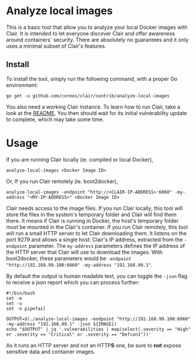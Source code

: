 # Analyze local images

This is a basic tool that allow you to analyze your local Docker images with Clair.
It is intended to let everyone discover Clair and offer awareness around containers' security.
There are absolutely no guarantees and it only uses a minimal subset of Clair's features.

## Install

To install the tool, simply run the following command, with a proper Go environment:

    go get -u github.com/coreos/clair/contrib/analyze-local-images

You also need a working Clair instance. To learn how to run Clair, take a look at the [README](https://github.com/coreos/clair/blob/master/README.md). You then should wait for its initial vulnerability update to complete, which may take some time.

# Usage

If you are running Clair locally (ie. compiled or local Docker),

```
analyze-local-images <Docker Image ID>
```

Or, If you run Clair remotely (ie. boot2docker),

```
analyze-local-images -endpoint "http://<CLAIR-IP-ADDRESS>:6060" -my-address "<MY-IP-ADDRESS>" <Docker Image ID>
```

Clair needs access to the image files. If you run Clair locally, this tool will store the files in the system's temporary folder and Clair will find them there. It means if Clair is running in Docker, the host's temporary folder must be mounted in the Clair's container. If you run Clair remotely, this tool will run a small HTTP server to let Clair downloading them. It listens on the port 9279 and allows a single host: Clair's IP address, extracted from the `-endpoint` parameter. The `my-address` parameters defines the IP address of the HTTP server that Clair will use to download the images. With boot2docker, these parameters would be `-endpoint "http://192.168.99.100:6060" -my-address "192.168.99.1"`.

By default the output is human readable text, you can toggle the `-json` flag to receive a json report which you can process further:

```
#!/bin/bash
set -e
set -u
set -o pipefail

OUTPUT=$(./analyze-local-images -endpoint "http://192.168.99.100:6060" -my-address "192.168.99.1" -json ${IMAGE})
echo "$OUTPUT" | jq '.vulnerabilities | map(select(.severity == "High" or .severity == "Critical" or .severity == "Defcon1"))'
```

As it runs an HTTP server and not an HTTP**S** one, be sure to **not** expose sensitive data and container images.
